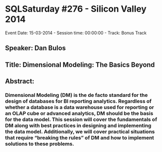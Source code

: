 # SQLSaturday #276 - Silicon Valley 2014
Event Date: 15-03-2014 - Session time: 00:00:00 - Track: Bonus Track
## Speaker: Dan Bulos
## Title: Dimensional Modeling: The Basics  Beyond 
## Abstract:
### Dimensional Modeling (DM) is the de facto standard for the design of databases for BI reporting  analytics.  Regardless of whether a database is a data warehouse used for reporting or an OLAP cube or advanced analytics, DM should be the basis for the data model.  This session will cover the fundamentals of DM along with best practices in designing and implementing the data model.  Additionally, we will cover practical situations that require “breaking the rules” of DM and how to implement solutions to these problems. 
